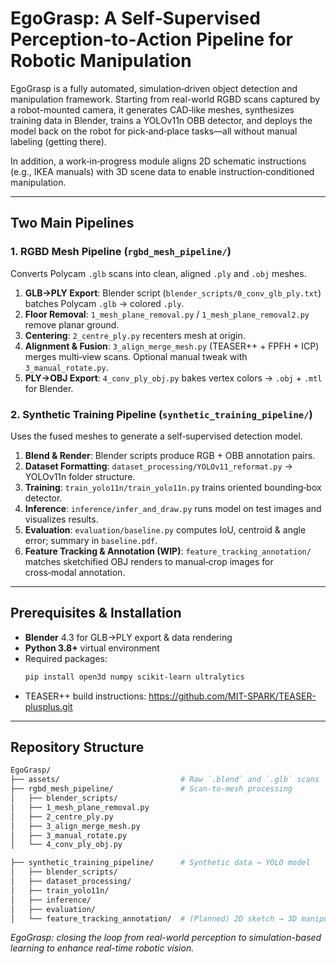 # EgoGrasp: A Self‑Supervised Perception‑to‑Action Pipeline for Robotic Manipulation

EgoGrasp is a fully automated, simulation‑driven object detection and manipulation framework. Starting from real-world RGBD scans captured by a robot-mounted camera, it generates CAD‑like meshes, synthesizes training data in Blender, trains a YOLOv11n OBB detector, and deploys the model back on the robot for pick‑and‑place tasks—all without manual labeling (getting there).

In addition, a work‑in‑progress module aligns 2D schematic instructions (e.g., IKEA manuals) with 3D scene data to enable instruction‑conditioned manipulation.

---

## Two Main Pipelines

### 1. RGBD Mesh Pipeline (`rgbd_mesh_pipeline/`)
Converts Polycam `.glb` scans into clean, aligned `.ply` and `.obj` meshes.

1. **GLB→PLY Export**: Blender script (`blender_scripts/0_conv_glb_ply.txt`) batches Polycam `.glb` → colored `.ply`.
2. **Floor Removal**: `1_mesh_plane_removal.py` / `1_mesh_plane_removal2.py` remove planar ground.
3. **Centering**: `2_centre_ply.py` recenters mesh at origin.
4. **Alignment & Fusion**: `3_align_merge_mesh.py` (TEASER++ + FPFH + ICP) merges multi‑view scans. Optional manual tweak with `3_manual_rotate.py`.
5. **PLY→OBJ Export**: `4_conv_ply_obj.py` bakes vertex colors → `.obj` + `.mtl` for Blender.

### 2. Synthetic Training Pipeline (`synthetic_training_pipeline/`)
Uses the fused meshes to generate a self‑supervised detection model.

1. **Blend & Render**: Blender scripts produce RGB + OBB annotation pairs.
2. **Dataset Formatting**: `dataset_processing/YOLOv11_reformat.py` → YOLOv11n folder structure.
3. **Training**: `train_yolo11n/train_yolo11n.py` trains oriented bounding‑box detector.
4. **Inference**: `inference/infer_and_draw.py` runs model on test images and visualizes results.
5. **Evaluation**: `evaluation/baseline.py` computes IoU, centroid & angle error; summary in `baseline.pdf`.
6. **Feature Tracking & Annotation (WIP)**: `feature_tracking_annotation/` matches sketchified OBJ renders to manual‑crop images for cross‑modal annotation.

---

## Prerequisites & Installation

- **Blender** 4.3 for GLB→PLY export & data rendering
- **Python 3.8+** virtual environment
- Required packages:
  ```bash
  pip install open3d numpy scikit-learn ultralytics
  ```
- TEASER++ build instructions: https://github.com/MIT-SPARK/TEASER-plusplus.git

---

## Repository Structure

```bash
EgoGrasp/
├── assets/                           # Raw `.blend` and `.glb` scans
├── rgbd_mesh_pipeline/               # Scan‑to‑mesh processing
│   ├── blender_scripts/
│   ├── 1_mesh_plane_removal.py
│   ├── 2_centre_ply.py
│   ├── 3_align_merge_mesh.py
│   ├── 3_manual_rotate.py
│   └── 4_conv_ply_obj.py

├── synthetic_training_pipeline/      # Synthetic data → YOLO model
│   ├── blender_scripts/
│   ├── dataset_processing/
│   ├── train_yolo11n/
│   ├── inference/
│   ├── evaluation/
│   └── feature_tracking_annotation/  # (Planned) 2D sketch → 3D manipulation
```


_EgoGrasp: closing the loop from real-world perception to simulation-based learning to enhance real-time robotic vision._

